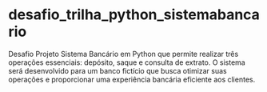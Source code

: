 # desafio_trilha_python_sistemabancario
Desafio Projeto Sistema Bancário em Python que permite realizar três operações essenciais: depósito, saque e consulta de extrato. O sistema será desenvolvido para um banco fictício que busca otimizar suas operações e proporcionar uma experiência bancária eficiente aos clientes.

